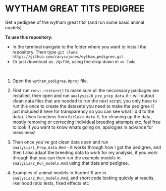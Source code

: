 <b>WYTHAM GREAT TITS PEDIGREE</b>
==============================

Get a pedigree of the wytham great tits! (and run some basic animal models)


<b>To use this repository:</b>
- In the terminal navigate to the folder where you want to install the repository. Then type `git clone https://github.com/carysvjones/wytham_pedigree.git`
- Or just download as .zip file, using the drop down in `<> Code`

<br>

1. Open the `wytham_pedigree.Rproj` file. 
2. First run `renv::restore()` to make sure all the neccessary packages are installed, then open and run `analysis/0_pre_prep_data.R` - will output clean data files that are needed to run the next script,
you only have to run this once to create the datasets you need to make the pedigree (I just included it here for transparency so you can see what I did to the data).
Uses functions from `R/clean_data.R`, for cleaning up the data, mostly removing or correcting individual breeding attempts etc, feel free to look if you want to know whats going on, apologies in advance for messiness!

3. Then once you've got clean data open and run `analysis/1_Prep_data.Rmd` - it works through how I got the pedigree, and then I also adapt the breeding data to work for my analysis, if you work through that you can then run the example models in `analysis/2_Run_models.Rmd` using that data and pedigree.

4. Examples of animal models in Asreml-R are in `analysis/2_Run_models.Rmd`, and short code looking quickly at results, likelihood ratio tests, fixed effects etc 

